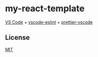 # my-react-template

[VS Code](https://code.visualstudio.com) + [vscode-eslint](https://marketplace.visualstudio.com/items?itemName=dbaeumer.vscode-eslint) + [prettier-vscode](https://marketplace.visualstudio.com/items?itemName=esbenp.prettier-vscode)

## License

[MIT](LICENSE)
